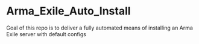 # Arma_Exile_Auto_Install
Goal of this repo is to deliver a fully automated means of installing an Arma Exile server with default configs
